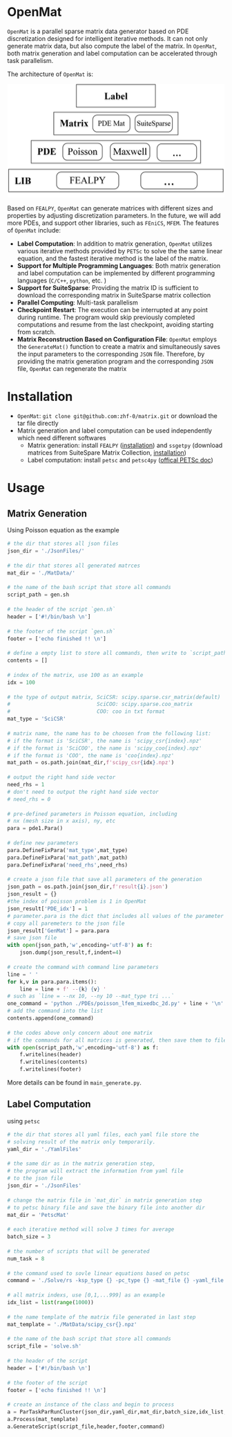 # OpenMat

`OpenMat` is a parallel sparse matrix data generator based on PDE discretization designed for intelligent iterative methods. It can not only generate matrix data, but also compute the label of the matrix. In `OpenMat`, both matrix generation and label computation can be accelerated through task parallelism.

The architecture of `OpenMat` is:

![image](./doc/pic/arch.png)

Based on `FEALPY`, `OpenMat` can generate matrices with different sizes and properties by adjusting discretization parameters.  In the future, we will add more PDEs, and support other libraries, such as `FEniCS`, `MFEM`. The features of `OpenMat` include:

- **Label Computation**: In addition to matrix generation, `OpenMat` utilizes various iterative methods provided by `PETSc` to solve the the same linear equation, and the fastest iterative method is the label of the matrix.
- **Support for Multiple Programming Languages**: Both matrix generation and label computation can be implemented by different programming languages (`C/C++`, `python`, etc. )
-  **Support for SuiteSparse**: Providing the matrix ID is sufficient to download the corresponding matrix in SuiteSparse matrix collection
- **Parallel Computing**: Multi-task parallelism
- **Checkpoint Restart**: The execution can be interrupted at any point during runtime. The program would skip previously completed computations and resume from the last checkpoint, avoiding  starting from scratch.
- **Matrix Reconstruction Based on Configuration File**: `OpenMat` employs the `GenerateMat()` function to create a matrix and simultaneously saves the input parameters to the corresponding `JSON` file. Therefore, by providing the matrix generation program and the corresponding `JSON` file, `OpenMat` can regenerate the matrix



# Installation

- `OpenMat`: `git clone git@github.com:zhf-0/matrix.git` or download the tar file directly
- Matrix generation and label computation can be used independently which need different softwares
  - Matrix generation: install `FEALPY` ([installation](https://github.com/weihuayi/fealpy)) and `ssgetpy` (download matrices from SuiteSpare Matrix Collection,  [installation](https://github.com/drdarshan/ssgetpy))
  - Label computation: install `petsc` and `petsc4py` ([offical PETSc doc](https://petsc.org/release/install/install_tutorial/#configuration))

# Usage

## Matrix Generation

Using Poisson equation as the example

```python
# the dir that stores all json files 
json_dir = './JsonFiles/'

# the dir that stores all generated matrces
mat_dir = './MatData/'

# the name of the bash script that store all commands
script_path = gen.sh

# the header of the script `gen.sh`
header = ['#!/bin/bash \n']

# the footer of the script `gen.sh`
footer = ['echo finished !! \n']

# define a empty list to store all commands, then write to `script_path`
contents = []

# index of the matrix, use 100 as an example
idx = 100

# the type of output matrix, SciCSR: scipy.sparse.csr_matrix(default) 
#                            SciCOO: scipy.sparse.coo_matrix 
#                            COO: coo in txt format
mat_type = 'SciCSR'

# matrix name, the name has to be choosen from the following list:
# if the format is 'SciCSR', the name is 'scipy_csr{index}.npz'
# if the format is 'SciCOO', the name is 'scipy_coo{index}.npz'
# if the format is 'COO', the name is 'coo{index}.npz'
mat_path = os.path.join(mat_dir,f'scipy_csr{idx}.npz')

# output the right hand side vector
need_rhs = 1
# don't need to output the right hand side vector 
# need_rhs = 0

# pre-defined parameters in Poisson equation, including
# nx (mesh size in x axis), ny, etc
para = pde1.Para()

# define new parameters
para.DefineFixPara('mat_type',mat_type)
para.DefineFixPara('mat_path',mat_path)
para.DefineFixPara('need_rhs',need_rhs)

# create a json file that save all parameters of the generation
json_path = os.path.join(json_dir,f'result{i}.json')
json_result = {}
#the index of poisson problem is 1 in OpenMat
json_result['PDE_idx'] = 1 
# parameter.para is the dict that includes all values of the parameter 
# copy all paremeters to the json file
json_result['GenMat'] = para.para
# save json file 
with open(json_path,'w',encoding='utf-8') as f:
	json.dump(json_result,f,indent=4)

# create the command with command line parameters
line = ' '
for k,v in para.para.items():
	line = line + f' --{k} {v} '     
# such as `line = --nx 10, --ny 10 --mat_type tri ...`
one_command = 'python ./PDEs/poisson_lfem_mixedbc_2d.py' + line + '\n'
# add the command into the list 
contents.append(one_command)

# the codes above only concern about one matrix
# if the commands for all matrices is generated, then save them to file
with open(script_path,'w',encoding='utf-8') as f:
	f.writelines(header)
    f.writelines(contents)
    f.writelines(footer)
```

More details can be found in `main_generate.py`. 

## Label Computation

using `petsc`

```python
# the dir that stores all yaml files, each yaml file store the 
# solving result of the matrix only temporarily.  
yaml_dir = './YamlFiles'

# the same dir as in the matrix generation step,
# the program will extract the information from yaml file
# to the json file 
json_dir = './JsonFiles'

# change the matrix file in `mat_dir` in matrix generation step
# to petsc binary file and save the binary file into another dir
mat_dir = 'PetscMat'

# each iterative method will solve 3 times for average
batch_size = 3 

# the number of scripts that will be generated
num_task = 8

# the command used to sovle linear equations based on petsc
command = './Solve/rs -ksp_type {} -pc_type {} -mat_file {} -yaml_file {} \n'

# all matrix indexs, use [0,1,...999] as an example
idx_list = list(range(1000))

# the name template of the matrix file generated in last step
mat_template = './MatData/scipy_csr{}.npz'

# the name of the bash script that store all commands
script_file = 'solve.sh'

# the header of the script
header = ['#!/bin/bash \n']

# the footer of the script
footer = ['echo finished !! \n']

# create an instance of the class and begin to process
a = ParTaskParRunCluster(json_dir,yaml_dir,mat_dir,batch_size,idx_list,num_task)
a.Process(mat_template)
a.GenerateScript(script_file,header,footer,command)
```

